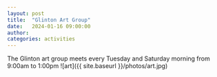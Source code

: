 ```yaml
---
layout: post
title:  "Glinton Art Group"
date:   2024-01-16 09:00:00
author: 
categories: activities
---
```


The Glinton art group meets every Tuesday and Saturday morning from 9:00am to 1:00pm
![art]({{ site.baseurl }}/photos/art.jpg)